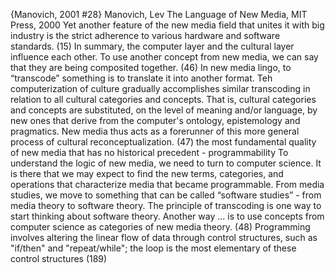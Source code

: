 ﻿{Manovich, 2001 #28}
Manovich, Lev The Language of New Media, MIT Press, 2000
Yet another feature of the new media field that unites it with big industry is the strict adherence to various hardware and software standards. (15)
In summary, the computer layer and the cultural layer influence each other. To use another concept from new media, we can say that they are being composited together. (46)
In new media lingo, to “transcode” something is to translate it into another format. Teh computerization of culture gradually accomplishes similar transcoding in relation to all cultural categories and concepts. That is, cultural categories and concepts are substituted, on the level of meaning and/or language, by new ones that derive from the computer's ontology, epistemology and pragmatics. New media thus acts as a forerunner of this more general process of cultural reconceptualization. (47)
the most fundamental quality of new media that has no historical precedent - programmability
To understand the logic of new media, we need to turn to computer science. It is there that we may expect to find the new terms, categories, and operations that characterize media that became programmable. From media studies, we move to something that can be called “software studies” - from media theory to software theory. The principle of transcoding is one way to start thinking about software theory. Another way ... is to use concepts from computer science as categories of new media theory. (48)
Programming involves altering the linear flow of data through control structures, such as "if/then" and "repeat/while"; the loop is the most elementary of these control structures (189)
